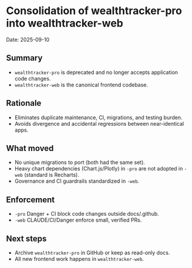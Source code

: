 # Consolidation of wealthtracker-pro into wealthtracker-web

Date: 2025-09-10

## Summary
- `wealthtracker-pro` is deprecated and no longer accepts application code changes.
- `wealthtracker-web` is the canonical frontend codebase.

## Rationale
- Eliminates duplicate maintenance, CI, migrations, and testing burden.
- Avoids divergence and accidental regressions between near-identical apps.

## What moved
- No unique migrations to port (both had the same set).
- Heavy chart dependencies (Chart.js/Plotly) in `-pro` are not adopted in `-web` (standard is Recharts).
- Governance and CI guardrails standardized in `-web`.

## Enforcement
- `-pro` Danger + CI block code changes outside docs/.github.
- `-web` CLAUDE/CI/Danger enforce small, verified PRs.

## Next steps
- Archive `wealthtracker-pro` in GitHub or keep as read-only docs.
- All new frontend work happens in `wealthtracker-web`.

